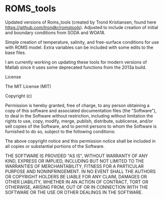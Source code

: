 # ROMS_tools
Updated versions of Roms_tools (created by Trond Kristiansen, found here https://github.com/trondkr/romstools). Adjusted to include creation of initial and boundary conditions from SODA and WOA18. 

Simple creation of temperature, salinity, and free-surface conditions for use with ROMS model. Extra variables can be included with some edits to the base files. 

I am currently working on updating these tools for modern versions of Matlab since it uses some deprecated functions from the 2013a build.

License

The MIT License (MIT)

Copyright (c)

Permission is hereby granted, free of charge, to any person obtaining a copy of this software and associated documentation files (the "Software"), to deal in the Software without restriction, including without limitation the rights to use, copy, modify, merge, publish, distribute, sublicense, and/or sell copies of the Software, and to permit persons to whom the Software is furnished to do so, subject to the following conditions:

The above copyright notice and this permission notice shall be included in all copies or substantial portions of the Software.

THE SOFTWARE IS PROVIDED "AS IS", WITHOUT WARRANTY OF ANY KIND, EXPRESS OR IMPLIED, INCLUDING BUT NOT LIMITED TO THE WARRANTIES OF MERCHANTABILITY, FITNESS FOR A PARTICULAR PURPOSE AND NONINFRINGEMENT. IN NO EVENT SHALL THE AUTHORS OR COPYRIGHT HOLDERS BE LIABLE FOR ANY CLAIM, DAMAGES OR OTHER LIABILITY, WHETHER IN AN ACTION OF CONTRACT, TORT OR OTHERWISE, ARISING FROM, OUT OF OR IN CONNECTION WITH THE SOFTWARE OR THE USE OR OTHER DEALINGS IN THE SOFTWARE.
